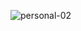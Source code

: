 ![personal-02](https://user-images.githubusercontent.com/65734925/99198037-f7f1da00-2763-11eb-878b-f71df657ad8f.png)
